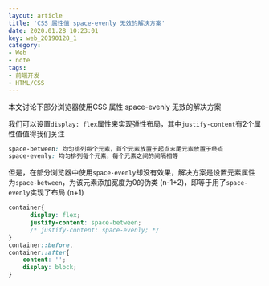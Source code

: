 ```yaml
---
layout: article
title: 'CSS 属性值 space-evenly 无效的解决方案'
date: 2020.01.28 10:23:01
key: web_20190128_1
category: 
- Web 
- note
tags:
- 前端开发
- HTML/CSS
---
```


本文讨论下部分浏览器使用CSS 属性 space-evenly 无效的解决方案

<!-- more -->

我们可以设置`display: flex`属性来实现弹性布局，其中`justify-content`有2个属性值值得我们关注

```css
space-between: 均匀排列每个元素，首个元素放置于起点末尾元素放置于终点
space-evenly: 均匀排列每个元素，每个元素之间的间隔相等
```

但是，在部分浏览器中使用`space-evenly`却没有效果，解决方案是设置元素属性为`space-between`，为该元素添加宽度为0的伪类 (n-1+2)，即等于用了`space-evenly`实现了布局 (n+1)

```css
container{
      display: flex;
      justify-content: space-between;
      /* justify-content: space-evenly; */
}
container::before,
container::after{
    content: '';
    display: block;
}
```